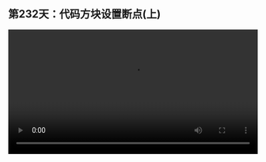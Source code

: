 ## 第232天：代码方块设置断点(上)


<video width="100%" controls controlslist="nodownload nofullscreen noremoteplayback" disablePictureInPicture>
  <source src="https://api.keepwork.com/ts-storage/siteFiles/21293/raw#1637312529805session232 代码方块设置断点(上).webm" type="video/webm">
  <source src="https://api.keepwork.com/ts-storage/siteFiles/21294/raw#1637312553177session232 代码方块设置断点(上)_small.mp4" type="video/mp4" />
   
  你的浏览器不支持播放
</video>



### 字幕

今天我们来学习一个在写代码的过程中经常会用到的方法，叫做**设置断点**。**在代码中设置断点可以让计算机执行到某一行代码时暂停下来。暂停后，我们可以查看各种变量的数值或执行下一行语句。**
我们先来看一段代码，首先我们注册了一个当演员被点击时的事件，在这里我们定义了一个变量sum，然后用一个for循环，i从1到100。
然后每一次让sum=sum+i
也就是sum最后的结果为1到100的自然数之和。
我们点击人物，可以看到结果是5050。
那么整个过程中，代码是如何实现的，是否正确呢？
下面我们可以通过设置断点的方法来看一下计算机到底是如何一步一步地执行代码的。
在代码方块中**右键单击某一行代码**，然后选择**添加断点**。
它打开了一个叫做NPL Debugger的外部浏览器。
前面**红色**的部分代表我们在这里设置了一个断点，然后我们可以点击**continue**，此时计算机就进入了调试模式。
在调试模式下，当程序执行到断点处的代码，就会自动暂停。
我们点击运行，再点击这个人物。注意，如果鼠标指针按下和抬起时不在同一个位置，则点击事件不会被触发。在调试模式下，由于程序运行得很缓慢，鼠标抬起事件需要几秒才会被执行，所以我们点击后不要马上移动鼠标位置。
我们等待几秒后，会发现外部浏览器的背景变成了红色，说明此时断点被触发了，计算机停留在了这行指令上。
我们看在代码的下方有一些按钮。**step**表示执行下一行语句，我们按一下。也就是在程序暂停时，我们可以通过step来逐行继续执行后面的代码。   
step的快捷键是**F10**，我们再按一下。
**绿色**代表下一行马上要执行的语句。
我们再按一下step，像这样。
通过设置断点，我们可以清晰的观察代码的执行顺序。

### 动手练习